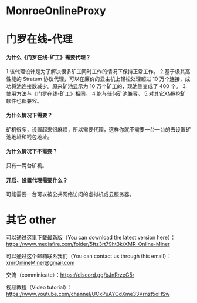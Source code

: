 # MonroeOnlineProxy
# 门罗在线-代理

#### 为什么《门罗在线-矿工》需要代理？
1.该代理设计是为了解决很多矿工同时工作的情况下保持正常工作。
2.基于极其高性能的 Stratum 协议代理，可以在廉价的云主机上轻松处理超过 10 万个连接，成功将池连接数减少。原来矿池显示为 10 万个矿工的，现池侧变成了 400 个。
3.使用方法与《门罗在线-矿工》相同。
4.能与任何矿池兼容。
5.对其它XMR挖矿软件也都兼容。

#### 为什么情况下需要？
矿机很多，设置起来很麻烦，所以需要代理，这样你就不需要一台一台的去设置矿池地址和钱包地址。

#### 为什么情况下不需要？
只有一两台矿机。

#### 开启、设置代理需要什么？
可能需要一台可以被公共网络访问的虚拟机或云服务器。

# 其它 other
可以通过这里下载最新版（You can download the latest version here）：https://www.mediafire.com/folder/5ftz3rt79ht3k/XMR-Online-Miner

可以通过这个邮箱联系我们（You can contact us through this email）：xmrOnlineMiner@gmail.com

交流（comminicate）：https://discord.gg/bJnRrzeG5r

视频教程（Video tutorial）：https://www.youtube.com/channel/UCxPuAYCdXme33Vrnzt5oHSw
